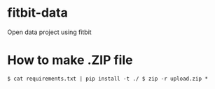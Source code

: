 # fitbit-data

Open data project using fitbit

# How to make .ZIP file

``
$ cat requirements.txt | pip install -t ./
$ zip -r upload.zip *
``
